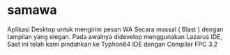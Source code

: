 # samawa

Aplikasi Desktop untuk mengirim pesan WA Secara massal ( Blast ) dengan tampilan yang elegan. Pada awalnya didevelop menggunakan Lazarus IDE, Saat ini telah kami pindahkan ke Typhon64 IDE dengan Compiler FPC 3.2
